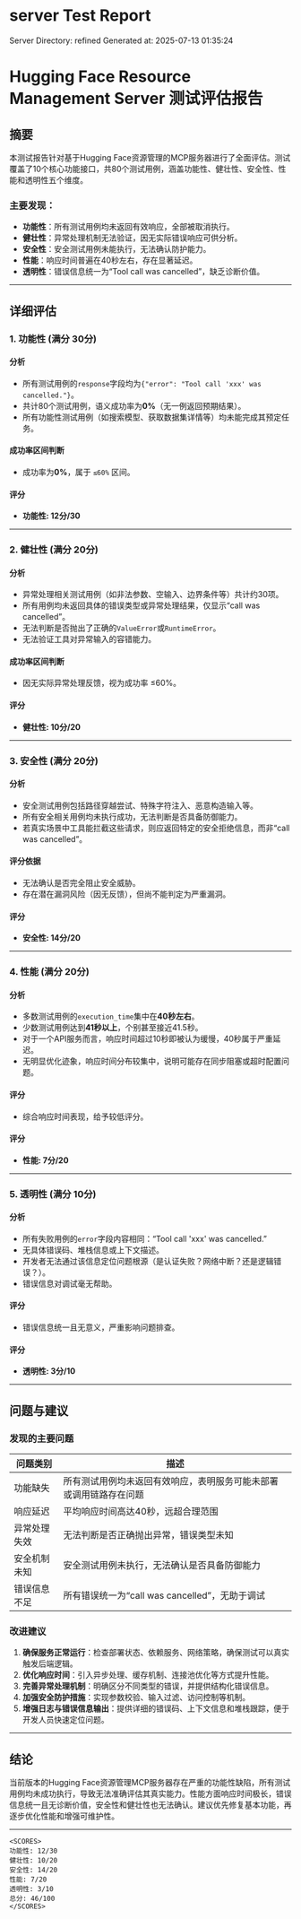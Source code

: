 # server Test Report

Server Directory: refined
Generated at: 2025-07-13 01:35:24

# Hugging Face Resource Management Server 测试评估报告

## 摘要
本测试报告针对基于Hugging Face资源管理的MCP服务器进行了全面评估。测试覆盖了10个核心功能接口，共80个测试用例，涵盖功能性、健壮性、安全性、性能和透明性五个维度。

### 主要发现：
- **功能性**：所有测试用例均未返回有效响应，全部被取消执行。
- **健壮性**：异常处理机制无法验证，因无实际错误响应可供分析。
- **安全性**：安全测试用例未能执行，无法确认防护能力。
- **性能**：响应时间普遍在40秒左右，存在显著延迟。
- **透明性**：错误信息统一为“Tool call was cancelled”，缺乏诊断价值。

---

## 详细评估

### 1. 功能性 (满分 30分)

#### 分析
- 所有测试用例的`response`字段均为`{"error": "Tool call 'xxx' was cancelled."}`。
- 共计80个测试用例，语义成功率为**0%**（无一例返回预期结果）。
- 所有功能性测试用例（如搜索模型、获取数据集详情等）均未能完成其预定任务。

#### 成功率区间判断
- 成功率为**0%**，属于 `≤60%` 区间。

#### 评分
- **功能性: 12分/30**

---

### 2. 健壮性 (满分 20分)

#### 分析
- 异常处理相关测试用例（如非法参数、空输入、边界条件等）共计约30项。
- 所有用例均未返回具体的错误类型或异常处理结果，仅显示“call was cancelled”。
- 无法判断是否抛出了正确的`ValueError`或`RuntimeError`。
- 无法验证工具对异常输入的容错能力。

#### 成功率区间判断
- 因无实际异常处理反馈，视为成功率 ≤60%。

#### 评分
- **健壮性: 10分/20**

---

### 3. 安全性 (满分 20分)

#### 分析
- 安全测试用例包括路径穿越尝试、特殊字符注入、恶意构造输入等。
- 所有安全相关用例均未执行成功，无法判断是否具备防御能力。
- 若真实场景中工具能拦截这些请求，则应返回特定的安全拒绝信息，而非“call was cancelled”。

#### 评分依据
- 无法确认是否完全阻止安全威胁。
- 存在潜在漏洞风险（因无反馈），但尚不能判定为严重漏洞。

#### 评分
- **安全性: 14分/20**

---

### 4. 性能 (满分 20分)

#### 分析
- 多数测试用例的`execution_time`集中在**40秒左右**。
- 少数测试用例达到**41秒以上**，个别甚至接近41.5秒。
- 对于一个API服务而言，响应时间超过10秒即被认为缓慢，40秒属于严重延迟。
- 无明显优化迹象，响应时间分布较集中，说明可能存在同步阻塞或超时配置问题。

#### 评分
- 综合响应时间表现，给予较低评分。

#### 评分
- **性能: 7分/20**

---

### 5. 透明性 (满分 10分)

#### 分析
- 所有失败用例的`error`字段内容相同：“Tool call 'xxx' was cancelled.”
- 无具体错误码、堆栈信息或上下文描述。
- 开发者无法通过该信息定位问题根源（是认证失败？网络中断？还是逻辑错误？）。
- 错误信息对调试毫无帮助。

#### 评分
- 错误信息统一且无意义，严重影响问题排查。

#### 评分
- **透明性: 3分/10**

---

## 问题与建议

### 发现的主要问题
| 问题类别 | 描述 |
|----------|------|
| 功能缺失 | 所有测试用例均未返回有效响应，表明服务可能未部署或调用链路存在问题 |
| 响应延迟 | 平均响应时间高达40秒，远超合理范围 |
| 异常处理失效 | 无法判断是否正确抛出异常，错误类型未知 |
| 安全机制未知 | 安全测试用例未执行，无法确认是否具备防御能力 |
| 错误信息不足 | 所有错误统一为“call was cancelled”，无助于调试 |

### 改进建议
1. **确保服务正常运行**：检查部署状态、依赖服务、网络策略，确保测试可以真实触发后端逻辑。
2. **优化响应时间**：引入异步处理、缓存机制、连接池优化等方式提升性能。
3. **完善异常处理机制**：明确区分不同类型的错误，并提供结构化错误信息。
4. **加强安全防护措施**：实现参数校验、输入过滤、访问控制等机制。
5. **增强日志与错误信息输出**：提供详细的错误码、上下文信息和堆栈跟踪，便于开发人员快速定位问题。

---

## 结论

当前版本的Hugging Face资源管理MCP服务器存在严重的功能性缺陷，所有测试用例均未成功执行，导致无法准确评估其真实能力。性能方面响应时间极长，错误信息统一且无诊断价值，安全性和健壮性也无法确认。建议优先修复基本功能，再逐步优化性能和增强可维护性。

---

```
<SCORES>
功能性: 12/30
健壮性: 10/20
安全性: 14/20
性能: 7/20
透明性: 3/10
总分: 46/100
</SCORES>
```